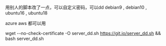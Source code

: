 用别人的脚本改了一点，可以自定义密码，可以dd   debian9 , debian10 , ubuntu16 , ubuntu18

azure  aws 都可以用

wget --no-check-certificate -O server_dd.sh https://git.io/server_dd.sh && bash server_dd.sh
